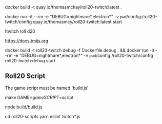 
docker build -t quay.io/thomasmckay/roll20-twitch:latest .

docker run -it --rm -e "DEBUG=nightmare*,electron*" -v `pwd`/config:/roll20-twitch/config quay.io/thomasmcy/roll20-twitch:latest start

!twitch roll d20

https://docs.tmijs.org

docker build -t roll20-twitch:debug -f Dockerfile.debug . && docker run -it --rm -e "DEBUG=nightmare*,electron*" -v `pwd`/config:/roll20-twitch/config roll20-twitch:debug start

## Roll20 Script

The game script must be named 'build.js'

make GAME=$game SCRIPT=$script


node build/build.js

cd roll20-scripts
yarn eslint twitch*.js